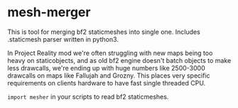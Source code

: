 # mesh-merger
This is tool for merging bf2 staticmeshes into single one. Includes .staticmesh parser written in python3.  
  
In Project Reality mod we're often struggling with new maps being too heavy on staticobjects, and as old bf2 engine doesn't batch objects to make less drawcalls, we're ending up with huge numbers like 2500-3000 drawcalls on maps like Fallujah and Grozny. This places very specific requirements on clients hardware to have fast single threaded CPU.
  
``import mesher`` in your scripts to read bf2 staticmeshes.  